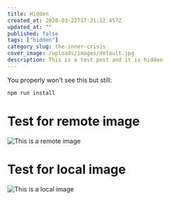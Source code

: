 ```yaml
---
title: Hidden
created_at: 2020-03-22T17:21:12.457Z
updated_at: ""
published: false
tags: ["hidden"]
category_slug: the-inner-crisis
cover_image: /uploads/images/default.jpg
description: This is a test post and it is hidden
---
```


You properly won't see this but still:

```bash
npm run install
```

# Test for remote image
![This is a remote image](https://steamuserimages-a.akamaihd.net/ugc/1190587229906118910/20E7530397BAB1EFC9742B8C5F3055B403A81C17/)


# Test for local image
![This is a local image](/uploads/images/gridsome.jpg)
